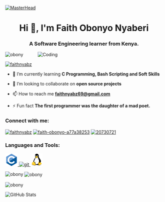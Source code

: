 [![MasterHead](https://i.pinimg.com/564x/11/1a/21/111a218fa1455232512f17ee86d98eff.jpg)](https://github.com/Obony)

<h1 align="center">Hi 👋, I'm Faith Obonyo Nyaberi</h1>
<h3 align="center">A Software Engineering learner from Kenya.</h3>
<img align="right" alt="Coding" width="400" src="https://gifdb.com/images/file/coding-girl-animation-fe7t4gejurmtof8v.gif">

<p align="left"> <img src="https://komarev.com/ghpvc/?username=obony&label=Profile%20views&color=0e75b6&style=flat" alt="obony" /> </p>

<p align="left"> <a href="https://twitter.com/faithnyabz" target="blank"><img src="https://img.shields.io/twitter/follow/faithnyabz?logo=twitter&style=for-the-badge" alt="faithnyabz" /></a> </p>

- 🌱 I’m currently learning **C Programming, Bash Scripting and Soft Skills**

- 👯 I’m looking to collaborate on **open source projects**

- 📫 How to reach me **faithnyabz69@gmail.com**

- ⚡ Fun fact **The first programmer was the daughter of a mad poet.**

<h3 align="left">Connect with me:</h3>
<p align="left">
<a href="https://twitter.com/faithnyabz" target="blank"><img align="center" src="https://raw.githubusercontent.com/rahuldkjain/github-profile-readme-generator/master/src/images/icons/Social/twitter.svg" alt="faithnyabz" height="30" width="40" /></a>
<a href="https://linkedin.com/in/faith-obonyo-a77a38253" target="blank"><img align="center" src="https://raw.githubusercontent.com/rahuldkjain/github-profile-readme-generator/master/src/images/icons/Social/linked-in-alt.svg" alt="faith-obonyo-a77a38253" height="30" width="40" /></a>
<a href="https://stackoverflow.com/users/20730721" target="blank"><img align="center" src="https://raw.githubusercontent.com/rahuldkjain/github-profile-readme-generator/master/src/images/icons/Social/stack-overflow.svg" alt="20730721" height="30" width="40" /></a>
</p>

<h3 align="left">Languages and Tools:</h3>
<p align="left"> <a href="https://www.cprogramming.com/" target="_blank" rel="noreferrer"> <img src="https://raw.githubusercontent.com/devicons/devicon/master/icons/c/c-original.svg" alt="c" width="40" height="40"/> </a> <a href="https://git-scm.com/" target="_blank" rel="noreferrer"> <img src="https://www.vectorlogo.zone/logos/git-scm/git-scm-icon.svg" alt="git" width="40" height="40"/> </a> <a href="https://www.linux.org/" target="_blank" rel="noreferrer"> <img src="https://raw.githubusercontent.com/devicons/devicon/master/icons/linux/linux-original.svg" alt="linux" width="40" height="40"/> </a> </p>

<p><img align="left" src="https://github-readme-stats.vercel.app/api/top-langs?username=obony&show_icons=true&locale=en&layout=compact" alt="obony" /></p>

<p>&nbsp;<img align="center" src="https://github-readme-stats.vercel.app/api?username=obony&show_icons=true&locale=en" alt="obony" /></p>

<p><img align="center" src="https://github-readme-streak-stats.herokuapp.com/?user=obony&" alt="obony" /></p>

![GitHub Stats](https://github-readme-stats.vercel.app/api?username=Obony&theme=radical)
